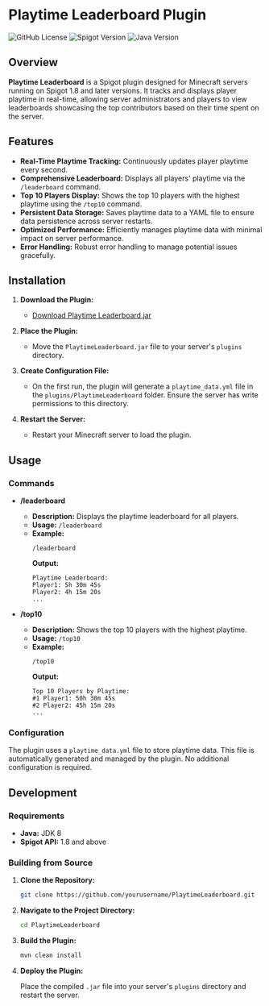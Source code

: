 # Playtime Leaderboard Plugin

![GitHub License](https://img.shields.io/github/license/yourusername/PlaytimeLeaderboard)
![Spigot Version](https://img.shields.io/badge/Spigot-1.8%2B-blue)
![Java Version](https://img.shields.io/badge/Java-8%2B-green)

## Overview

**Playtime Leaderboard** is a Spigot plugin designed for Minecraft servers running on Spigot 1.8 and later versions. It tracks and displays player playtime in real-time, allowing server administrators and players to view leaderboards showcasing the top contributors based on their time spent on the server.

## Features

- **Real-Time Playtime Tracking:** Continuously updates player playtime every second.
- **Comprehensive Leaderboard:** Displays all players' playtime via the `/leaderboard` command.
- **Top 10 Players Display:** Shows the top 10 players with the highest playtime using the `/top10` command.
- **Persistent Data Storage:** Saves playtime data to a YAML file to ensure data persistence across server restarts.
- **Optimized Performance:** Efficiently manages playtime data with minimal impact on server performance.
- **Error Handling:** Robust error handling to manage potential issues gracefully.

## Installation

1. **Download the Plugin:**
   
   - [Download Playtime Leaderboard.jar](https://download.com)

2. **Place the Plugin:**
   
   - Move the `PlaytimeLeaderboard.jar` file to your server's `plugins` directory.

3. **Create Configuration File:**
   
   - On the first run, the plugin will generate a `playtime_data.yml` file in the `plugins/PlaytimeLeaderboard` folder. Ensure the server has write permissions to this directory.

4. **Restart the Server:**
   
   - Restart your Minecraft server to load the plugin.

## Usage

### Commands

- **/leaderboard**
  
  - **Description:** Displays the playtime leaderboard for all players.
  - **Usage:** `/leaderboard`
  - **Example:**
    ```
    /leaderboard
    ```
    **Output:**
    ```
    Playtime Leaderboard:
    Player1: 5h 30m 45s
    Player2: 4h 15m 20s
    ...
    ```

- **/top10**
  
  - **Description:** Shows the top 10 players with the highest playtime.
  - **Usage:** `/top10`
  - **Example:**
    ```
    /top10
    ```
    **Output:**
    ```
    Top 10 Players by Playtime:
    #1 Player1: 50h 30m 45s
    #2 Player2: 45h 15m 20s
    ...
    ```

### Configuration

The plugin uses a `playtime_data.yml` file to store playtime data. This file is automatically generated and managed by the plugin. No additional configuration is required.

## Development

### Requirements

- **Java:** JDK 8
- **Spigot API:** 1.8 and above

### Building from Source

1. **Clone the Repository:**
   
   ```bash
   git clone https://github.com/yourusername/PlaytimeLeaderboard.git
   ```

2. **Navigate to the Project Directory:**

   ```bash
   cd PlaytimeLeaderboard
   ```

3. **Build the Plugin:**

   ```bash
   mvn clean install
   ```

4. **Deploy the Plugin:**

   Place the compiled ``.jar`` file into your server's ``plugins`` directory and restart the server.
